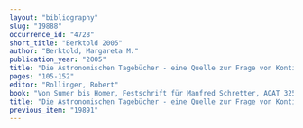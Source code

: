 ```yaml
---
layout: "bibliography"
slug: "19888"
occurrence_id: "4728"
short_title: "Berktold 2005"
author: "Berktold, Margareta M."
publication_year: "2005"
title: "Die Astronomischen Tagebücher - eine Quelle zur Frage von Kontinuität oder Wandel in Kult und Wirtschaft des achaimenidischen Babylon"
pages: "105-152"
editor: "Rollinger, Robert"
book: "Von Sumer bis Homer, Festschrift für Manfred Schretter, AOAT 325 (Münster)"
title: "Die Astronomischen Tagebücher - eine Quelle zur Frage von Kontinuität oder Wandel in Kult und Wirtschaft des achaimenidischen Babylon"
previous_item: "19891"
---
```

